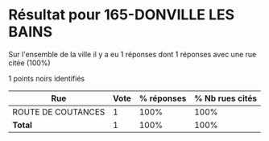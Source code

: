 # Résultat pour 165-DONVILLE LES BAINS

Sur l'ensemble de la ville il y a eu 1 réponses dont 1 réponses avec une rue citée (100%)

1 points noirs identifiés

| Rue | Vote | % réponses | % Nb rues cités|
|-----|------|------------|----------------|
| ROUTE DE COUTANCES | 1 | 100% | 100%|
| **Total** | 1 | 100% | 100%|
